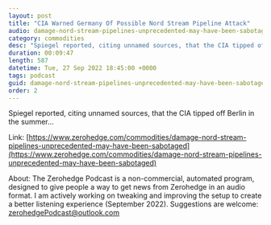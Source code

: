 ```yaml
---
layout: post
title: "CIA Warned Germany Of Possible Nord Stream Pipeline Attack"
audio: damage-nord-stream-pipelines-unprecedented-may-have-been-sabotaged-4
category: commodities
desc: "Spiegel reported, citing unnamed sources, that the CIA tipped off Berlin in the summer..."
duration: 00:09:47
length: 587
datetime: Tue, 27 Sep 2022 18:45:00 +0000
tags: podcast
guid: damage-nord-stream-pipelines-unprecedented-may-have-been-sabotaged-0
order: 2
---
```

Spiegel reported, citing unnamed sources, that the CIA tipped off Berlin in the summer...

Link: [https://www.zerohedge.com/commodities/damage-nord-stream-pipelines-unprecedented-may-have-been-sabotaged](https://www.zerohedge.com/commodities/damage-nord-stream-pipelines-unprecedented-may-have-been-sabotaged)

About: The Zerohedge Podcast is a non-commercial, automated program, designed to give people a way to get news from Zerohedge in an audio format.  I am actively working on tweaking and improving the setup to create a better listening experience (September 2022).  Suggestions are welcome: [zerohedgePodcast@outlook.com](mailto:zerohedgePodcast@outlook.com)